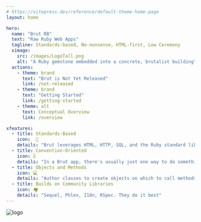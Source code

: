 ```yaml
---
# https://vitepress.dev/reference/default-theme-home-page
layout: home

hero:
  name: "Brut RB"
  text: "Raw Ruby Web Apps"
  tagline: Standards-based, No-nonsense, HTML-first, Low Ceremony
  ximage:
    src: /images/LogoTall.png
    alt: "A Ruby gemstone embedded into a concrete, brutalist building"
  actions:
    - theme: brand
      text: "Brut is Not Yet Released"
      link: /not-released
    - theme: brand
      text: "Getting Started"
      link: /getting-started
    - theme: alt
      text: Conceptual Overview
      link: /overview

xfeatures:
  - title: Standards-Based
    icon:  📄
    details: "Brut leverages HTML, HTTP, SQL, and the Ruby standard library to let you write apps using standards you already know…or could quickly learn"
  - title: Convention-Oriented
    icon: 🎚️
    details: "In a Brut app, there's usually just one way to do something. Learn things once, and you won't forget how your app works."
  - title: Objects and Methods
    icon: 💻
    details: "Author classes to create objects on which to call methods. Nothing fancy."
  - title: Builds on Community Libraries
    icon: 🏘️
    details: "Sequel, Phlex, I18n, RSpec. They do it best"
---
```

![logo](/images/LogoStop.png)
